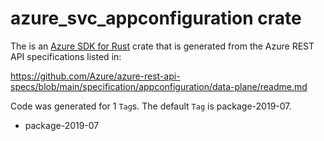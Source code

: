 # azure_svc_appconfiguration crate

The is an [Azure SDK for Rust](https://github.com/Azure/azure-sdk-for-rust) crate that is generated from the Azure REST API specifications listed in:

https://github.com/Azure/azure-rest-api-specs/blob/main/specification/appconfiguration/data-plane/readme.md

Code was generated for 1 `Tag`s. The default `Tag` is package-2019-07.


- package-2019-07